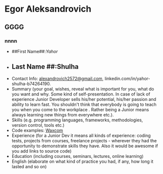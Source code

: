 # Egor Aleksandrovich # 
## GGGG ##
### nnnn ###
* ##First Name##:*Yahor*
* ## Last Name ##:Shulha
* Contact Info: alexandrovich2572@gmail.com, linkedin.com/in/yahor-shulha-b74264190.
* Summary (your goal, wishes, reveal what is important for you, what do you want and why.
Some kind of self-presentation. In case of lack of experience  Junior Developer sells his/her potential, his/her passion and ability to learn fast. You shouldn't think that everybody is going to teach you when you come to the workplace . Rather being a Junior means always
learning new things from everywhere etc.).
* Skills (e.g. programming languages, frameworks, methodologies, version control, tools etc.)
* Code examples:  [Waxcom](https://egor-alexandrovich.github.io/ "Необязательная подсказка")
* Experience (for a Junior Dev it means all kinds of experience: coding tests, projects from courses,
freelance projects - wherever they had the opportunity to demonstrate skills they have.
Also it would be awesome if you add links to source code)
* Education (including courses, seminars, lectures, online learning)
* English (elaborate on what kind of practice you had, if any, how long it lasted and so on)
